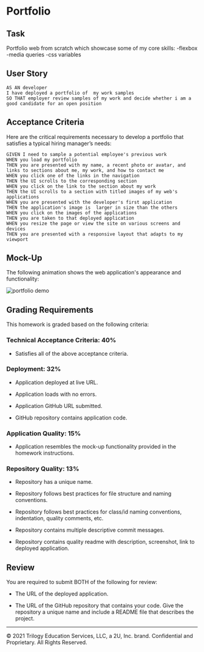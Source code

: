 # Portfolio

## Task
Portfolio web from scratch which showcase some of my core skills:
-flexbox
-media queries
-css variables


## User Story

```
AS AN developer
I have deployed a portfolio of  my work samples
SO THAT employer review samples of my work and decide whether i am a good candidate for an open position 
```


## Acceptance Criteria

Here are the critical requirements necessary to develop a portfolio that satisfies a typical hiring manager’s needs:

```
GIVEN I need to sample a potential employee's previous work
WHEN you load my portfolio
THEN you are presented with my name, a recent photo or avatar, and links to sections about me, my work, and how to contact me
WHEN you click one of the links in the navigation
THEN the UI scrolls to the corresponding section
WHEN you click on the link to the section about my work
THEN the UI scrolls to a section with titled images of my web's applications
WHEN you are presented with the developer's first application
THEN the application's image is  larger in size than the others
WHEN you click on the images of the applications
THEN you are taken to that deployed application
WHEN you resize the page or view the site on various screens and devices
THEN you are presented with a responsive layout that adapts to my viewport
```


## Mock-Up

The following animation shows the web application's appearance and functionality:

![portfolio demo](./Assets/02-advanced-css-homework-demo.gif)


## Grading Requirements

This homework is graded based on the following criteria: 

### Technical Acceptance Criteria: 40%

* Satisfies all of the above acceptance criteria.

### Deployment: 32%

* Application deployed at live URL.

* Application loads with no errors.

* Application GitHub URL submitted.

* GitHub repository contains application code.

### Application Quality: 15%

* Application resembles the mock-up functionality provided in the homework instructions.

### Repository Quality: 13%

* Repository has a unique name.

* Repository follows best practices for file structure and naming conventions.

* Repository follows best practices for class/id naming conventions, indentation, quality comments, etc.

* Repository contains multiple descriptive commit messages.

* Repository contains quality readme with description, screenshot, link to deployed application.

## Review

You are required to submit BOTH of the following for review:

* The URL of the deployed application.

* The URL of the GitHub repository that contains your code. Give the repository a unique name and include a README file that describes the project.

- - -
© 2021 Trilogy Education Services, LLC, a 2U, Inc. brand. Confidential and Proprietary. All Rights Reserved.
